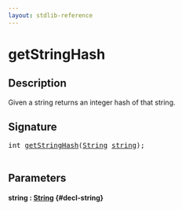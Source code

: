 ```yaml
---
layout: stdlib-reference
---
```


# getStringHash

## Description

Given a string returns an integer hash of that string.




## Signature 

<pre>
<span class="code_keyword">int</span> <a href="/stdlib-reference/global-decls/getstringhash-39">getStringHash</a>(<a href="/stdlib-reference/types/string-0/index" class="code_type">String</a> <a href="/stdlib-reference/global-decls/getstringhash-39#decl-string" class="code_param">string</a>);

</pre>

## Parameters

#### string  : [String](/stdlib-reference/types/string-0/index) {#decl-string}

